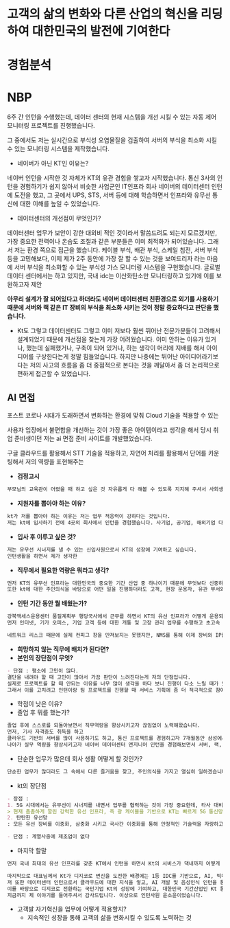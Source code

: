 # 고객의 삶의 변화와 다른 산업의 혁신을 리딩하여 대한민국의 발전에 기여한다



# 경험분석

# NBP

6주 간 인턴을 수행했는데, 데이터 센터의 현재 시스템을 개선 시킬 수 있는 자동 제어 모니터링 프로젝트를 진행했습니다.

그 중에서도 저는 실시간으로 부식성 오염물질을 검출하여 서버의 부식을 최소화 시킬 수 있는 모니터링 시스템을 제작했습니다. 

* 네이버가 아닌 KT인 이유는?

네이버 인턴을 시작한 것 자체가 KT의 유관 경험을 쌓고자 시작했습니다. 통신 3사의 인턴을 경험하기가 쉽지 않아서 비슷한 사업군인 IT인프라 회사 네이버의 데이터센터 인턴에 도전을 했고, 그 곳에서 UPS, STS, 서버 등에 대해 학습하면서 인프라와 유무선 통신에 대한 이해를 높일 수 있었습니다.

* 데이터센터의 개선점이 무엇인가?

데이터센터 업무가 보안이 강한 대외비 적인 것이라서 말씀드려도 되는지 모르겠지만, 가장 중요한 전력이나 온습도 조절과 같은 부분들은 이미 최적화가 되어있습니다. 그래서 저는 환경 쪽으로 접근을 했습니다. 케이블 부식, 배관 부식, 스케일 침전, 서버 부식 등을 고민해보다, 이제 제가 2주 동안에 가장 잘 할 수 있는 것을 보여드리자 라는 마음에 서버 부식을 최소화할 수 있는 부식성 가스 모니터링 시스템을 구현했습니다. 글로벌 데이터 센터에서는 하고 있지만, 국내 idc는 이산화탄소만 모니터링하고 있기에 이를 보완하고자 제안

 **아무리 설계가 잘 되어있다고 하더라도 네이버 데이터센터 친환경으로 외기를 사용하기 때문에 서버와 랙 같은 IT 장비의 부식을 최소화 시키는 것이 정말 중요하다고 판단을 했습니다.**

* Kt도 그렇고 데이터센터도 그렇고 이미 저보다 훨씬 뛰어난 전문가분들이 고려해서 설계되었기 때문에 개선점을 찾는게 가장 어려웠습니다. 이미 안하는 이유가 있거나, 했는데 실패했거나, 구축이 되어 있거나, 하는 생각이 머리에 지배를 해서 아이디어를 구상한다는게 정말 힘들었습니다. 하지만 나중에는 뛰어난 아이디어라기보다는 저의 사고의 흐름을 좀 더 중점적으로 본다는 것을 깨달아서 좀 더 논리적으로 편하게 접근할 수 있었습니다.



## AI 면접

포스트 코로나 시대가 도래하면서 변화하는 환경에 맞춰 Cloud 기술을 적용할 수 있는

사용자 입장에서 불편함을 개선하는 것이 가장 좋은 아이템이라고 생각을 해서 당시 취업 준비생이던 저는 ai 면접 준비 사이트를 개발했었습니다. 

구글 클라우드를 활용해서 STT 기술을 적용하고, 자연어 처리를 활용해서 단어를 카운팅해서 저의 역량을 표현해주는 





* **검정고시**

```markdown
부모님의 교육관이 어렸을 때 하고 싶은 것 자유롭게 다 해볼 수 있도록 지지해 주셔서 사회생활을 일찍 시작한 편입니다. 홈스쿨링과 아르바이트를 병행하면서 여행을 많이 다녔고, 그러다 보니 세대 차이가 많이 나더라도 꺼리낌 없이 잘 지낼 수 있는 성격이 되었습니다. 그런데 아무래도 또래 친구가 없다 보니 소속감이라는 것도 중요하다고 생각하고 미래 방향성을 찾기 위해서 대학에 진학하게 되었습니다.
```

* **지원자를 뽑아야 하는 이유?**

```markdown
kt가 저를 뽑아야 하는 이유는 저는 업무 적응력이 강하다는 것입니다.
저는 kt에 입사하기 전에 4곳의 회사에서 인턴을 경험했습니다. 사기업, 공기업, 해외기업 다 겪어보면서 이제 회사마다의 고유 업무 방식을 습득하고 다양한 브랜드 가치를 체험해보면서 새로운 업무 환경에서의 적응력을 길렀습니다. 그래서 실제로 kt에서 근무하면서도 멘토님이 농담식으로 사회생활에 특화가 된 것 같다고 말씀 해 주실 정도로 부서에 적응을 잘 지내주어서 보기 좋다고 말을 해주셨습니다. 저를 뽑아주신다면 KT의 어떠한 부서에 배치되더라도 빠르게 적응하고 습득하여 성과를 낼 수 있는 kt의 신입사원이 되겠습니다.
```

* **입사 후 이루고 싶은 것?**

```markdown
저는 유무선 시너지를 낼 수 있는 신입사원으로서 KT의 성장에 기여하고 싶습니다.
인턴생활을 하면서 제가 생각한 
```

* **직무에서 필요한 역량은 뭐라고 생각?**

```markdown
먼저 KT의 유무선 인프라는 대한민국의 중요한 기간 산업 중 하나이기 때문에 무엇보다 신중하고 안전하게 운용되어야 합니다. 전파가 안테나에 수신된 이후부터는 전부 유선이고, 무선의 백본은 결국 유선이 때문에 무선 뿐 아니라 유선까지 ,유 무선 전체에 대해 배우고 싶은 의지가 커야한다고 생각합니다.
또한 kt에 대한 주인의식을 바탕으로 어떤 일을 진행하더라도 고객, 현장 운용자, 유관 부서와 협업하여 문제를 해결할 수 있어야 합니다.
```



* **인턴 기간 동안 뭘 배웠는가?**

```markdown
강북액세스운용센터 품질계획부 행당국사에서 근무를 하면서 KT의 유선 인프라가 어떻게 운용되고 있는 지 배울 수 있었습니다.
먼저 인터넷, 기가 오피스, 기업 고객 등에 대한 개통 및 고장 관리 업무를 수행하고 초고속 인터넷 기술 지원 및 고객 Voc 응대를 하는 선배님들을 보면서 어떠한 업무를 수행하는 지 어깨넘어 배울 수 있었습니다. 

네트워크 리스크 때문에 실제 컨피그 창을 만져보지는 못했지만, NMS를 통해 이제 장비와 IP를 다루는 것들을 보면서 네트워크 엔지니어로서 안전 운용이 얼마나 중요한 마음가짐인지 깨달았습니다. 
```



* **희망하지 않는 직무에 배치가 된다면?**
* **본인의 장단점이 무엇?**

```markdown
- 단점 : 평소에 고민이 많다.
결단을 내려야 할 때 고민이 많아서 가끔 판단이 느려진다는게 저의 단점입니다. 
실제로 프로젝트를 할 때 안되는 이유를 너무 많이 생각을 하다 보니 진행이 다소 느릴 때가 있었습니다.
그래서 이를 고치려고 인턴이랑 팀 프로젝트를 진행할 때 서비스 기획에 좀 더 적극적으로 참여를 하면서 판단력을 향상시키려고 노력을 했습니다.
```

* 학점이 낮은 이유?
* 졸업 후 뭐를 했는가?

```markdown
졸업 후에 스스로를 되돌아보면서 직무역량을 향상시키고자 끊임없이 노력해왔습니다.
먼저, 기사 자격증도 취득을 하고
클라우드 기반의 서버를 많이 사용하기도 하고, 통신 프로젝트를 경험하고자 7개월동안 삼성에서 주관하는 빅~ 시스템 개발 교육을 이수하면서 프로그래밍 역량을 향상시켰습니다.
나아가 실무 역량을 향상시키고자 네이버 데이터센터 엔지니어 인턴을 경험해보면서 서버, 랙,  UPS 등 ICT 인프라의 기반 기술에 대한 지식을 습득했습니다. 졸업 후 시간이 아깝지 않게 스스로를 성장시킬 수 있는 시간을 가졌습니다.
```



* 단순한 업무가 많은데 회사 생활 어떻게 할 것인가?

```markdown
단순한 업무가 많더라도 그 속에서 다른 즐거움을 찾고, 주인의식을 가지고 열심히 일하겠습니다.
```

* kt의 장단점

````markdown
- 장점 : 
1. 5G 시대에서는 유무선이 시너지를 내면서 업무를 협력하는 것이 가장 중요한데, 타사 대비 유무선 시너지를 가장 선도하고 있는 기업입니다.
> 현재 촘촘하게 깔린 강력한 유선 인프라, 즉 광 케이블을 기반으로 KT는 빠르게 5G 통신망을 구축하면서 초저지연성을 강점으로 내세우며 가장 빠른 속도로 성장하고 있습니다. (통신 인프라가 얼마나 촘촘하게 준비되어 있는 가는 5G의 서비스 품질을 결정해 주는 중요한 요소이다.)
2. 탄탄한 유선망
: 모든 유선 장비를 이중화, 삼중화 시키고 국사간 이중화를 통해 안정적인 기술력을 자랑하고 있다. 독보적인 기술력과 뿌리깊은 역사를 가진 KT에서 KT만의 노하우를 배우며 네트워크 운용에 기여하고 싶다.

- 단점 : 계열사중에 제조업이 없다

````

* 마지막 할말

```markdown
먼저 국내 최대의 유선 인프라를 갖춘 KT에서 인턴을 하면서 Kt의 서비스가 댁내까지 어떻게 제공이 되는 지 배울 수 있었고, 안전 운용이라는 마음 가짐이 네트워크 엔지니어에게 얼마나 중요한 지 깨달을 수 잇었습니다.

마지막으로 대표님께서 Kt가 디지코로 변신을 도전한 배경에는 1등 IDC를 기반으로, AI, 빅데이터, 클라우드 경쟁력이 있고, 네트워크 기반의 ABC 역량을 모두 보유한 기업은 KT가 유일하다고 하신 기사를 보았습니다.
저 또한 데이터센터 인턴으로서 클라우드에 대한 지식을 쌓고, AI 개발 및 음성인식 인턴을 통해 Ai 역량을 쌓고, 7개월간 빅데이터 교육을 이수하면서 ABC 역량을 모두 습득하였습니다.
이를 바탕으로 디지코로 전환하는 국민기업 Kt의 성장에 기여하고, 대한민국 기간산업인 Kt 통신망에 이바지한다는 주인의식을 가진 신입사원이 되겠습니다.
지금까지 제 이야기를 들어주셔서 감사드립니다. 이상으로 인턴사원 윤소윤이었습니다.

```



* 고객발 자기혁신을 업무에 어떻게 적용할지?
  * 지속적인 성장을 통해 고객의 삶을 변화시킬 수 있도록 노력하는 것